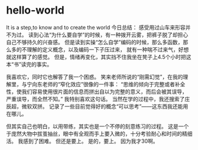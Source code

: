 # hello-world
It is a step,to know and to create the world
今日总结：
感受用过山车来形容并不为过。
读到心法“为什么要自学”的时候，有一种拨开云雾，把裤子脱了却担心自己不够持久的兴奋感。
但是读到实操“怎么自学”编码的时候，那么多函数，那么多的不理解的定义概念，以及编码一下子压过来，
就有一种喘不过来气，好想就这样算了的感觉。
但是，情绪再变化，其实挡不住我坐在凳子上4.5个小时把这本“书”读完的事实。

我喜欢它，同时它也解答了我一个困惑。
笑来老师所说的“刚需幻觉”，在我的理解里，与宁向东老师的“窄化效应”很像的一件事：
“思维的倾向于完整或者补全性，使我们容易使用很片面的信息而拼出自以为完整的意义，而后会被其误导，
严重误导，而全然不知。”
我特别喜欢这句话。
当然在学的过程中，我还搜索了庄辰超，微软双拼。
记录了一些目前觉得好的概念“可以思考”——这东西我还能用在哪儿。

但其实自己也明白，以用带练，其实也是一个不停的刻意练习的过程。
这是一个于庞然大物中拔茧抽丝，眼中有全观而手上要入微的，十分考验耐心和时间的精细活。
我感到了困难。
但还是要上。
是的，要上。
因为我才30啊。